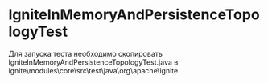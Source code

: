 # IgniteInMemoryAndPersistenceTopologyTest

Для запуска теста необходимо скопировать IgniteInMemoryAndPersistenceTopologyTest.java в ignite\modules\core\src\test\java\org\apache\ignite.
   
